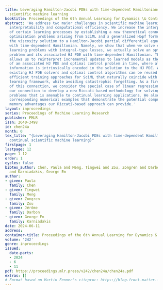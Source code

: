 ```yaml
---
title: Leveraging Hamilton-Jacobi PDEs with time-dependent Hamiltonians for continual
  scientific machine learning
booktitle: Proceedings of the 6th Annual Learning for Dynamics \& Control Conference
abstract: 'We address two major challenges in scientific machine learning (SciML):
  interpretability and computational efficiency. We increase the interpretability
  of certain learning processes by establishing a new theoretical connection between
  optimization problems arising from SciML and a generalized Hopf formula, which represents
  the viscosity solution to a Hamilton-Jacobi partial differential equation (HJ PDE)
  with time-dependent Hamiltonian. Namely, we show that when we solve certain regularized
  learning problems with integral-type losses, we actually solve an optimal control
  problem and its associated HJ PDE with time-dependent Hamiltonian. This connection
  allows us to reinterpret incremental updates to learned models as the evolution
  of an associated HJ PDE and optimal control problem in time, where all of the previous
  information is intrinsically encoded in the solution to the HJ PDE. As a result,
  existing HJ PDE solvers and optimal control algorithms can be reused to design new
  efficient training approaches for SciML that naturally coincide with the continual
  learning framework, while avoiding catastrophic forgetting. As a first exploration
  of this connection, we consider the special case of linear regression and leverage
  our connection to develop a new Riccati-based methodology for solving these learning
  problems that is amenable to continual learning applications. We also provide some
  corresponding numerical examples that demonstrate the potential computational and
  memory advantages our Riccati-based approach can provide.'
layout: inproceedings
series: Proceedings of Machine Learning Research
publisher: PMLR
issn: 2640-3498
id: chen24a
month: 0
tex_title: "{Leveraging Hamilton-Jacobi PDEs with time-dependent Hamiltonians for
  continual scientific machine learning}"
firstpage: 1
lastpage: 12
page: 1-12
order: 1
cycles: false
bibtex_author: Chen, Paula and Meng, Tingwei and Zou, Zongren and Darbon, J\'{e}r\^{o}me
  and Karniadakis, George Em
author:
- given: Paula
  family: Chen
- given: Tingwei
  family: Meng
- given: Zongren
  family: Zou
- given: Jérôme
  family: Darbon
- given: George Em
  family: Karniadakis
date: 2024-06-11
address:
container-title: Proceedings of the 6th Annual Learning for Dynamics & Control Conference
volume: '242'
genre: inproceedings
issued:
  date-parts:
  - 2024
  - 6
  - 11
pdf: https://proceedings.mlr.press/v242/chen24a/chen24a.pdf
extras: []
# Format based on Martin Fenner's citeproc: https://blog.front-matter.io/posts/citeproc-yaml-for-bibliographies/
---
```

